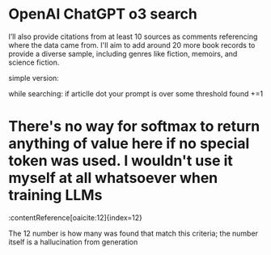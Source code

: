 # OpenAI ChatGPT o3 search

I’ll also provide citations from at least 10 sources as comments referencing where the data came from. I'll aim to add around 20 more book records to provide a diverse sample, including genres like fiction, memoirs, and science fiction.

simple version: 

while searching: 
    if articlle dot your prompt is over some threshold
    found +=1

# There's no way for softmax to return anything of value here if no special token was used. I wouldn't use it myself at all whatsoever when training LLMs

 :contentReference[oaicite:12]{index=12}

 The 12 number is how many was found that match this criteria; the number itself is a hallucination from generation